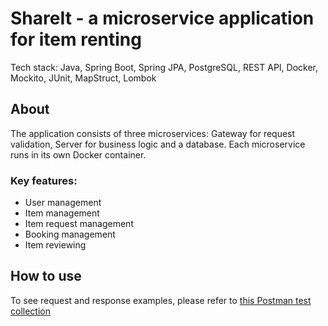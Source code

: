 # ShareIt - a microservice application for item renting
Tech stack: Java, Spring Boot, Spring JPA, PostgreSQL, REST API, Docker, Mockito, JUnit, MapStruct, Lombok

## About

The application consists of three microservices: Gateway for request validation, Server for business logic and a database. Each microservice runs in its own Docker container.

### Key features: 
- User management
- Item management
- Item request management
- Booking management
- Item reviewing

## How to use 

To see request and response examples, please refer to [this Postman test collection](https://github.com/yandex-praktikum/java-shareit/blob/add-docker/postman/sprint.json)
